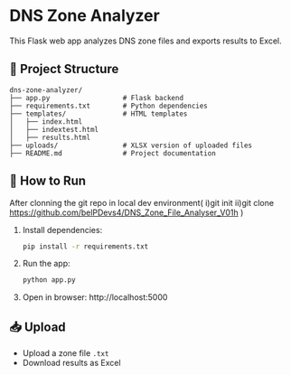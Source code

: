 # DNS Zone Analyzer

This Flask web app analyzes DNS zone files and exports results to Excel.

## 📂 Project Structure
```
dns-zone-analyzer/
├── app.py                  # Flask backend
├── requirements.txt        # Python dependencies
├── templates/              # HTML templates
│   ├── index.html
│   ├── indextest.html
│   ├── results.html
├── uploads/                # XLSX version of uploaded files
├── README.md               # Project documentation
```

## 🚀 How to Run
After clonning the git repo in local dev environment(
i)git init
ii)git clone https://github.com/belPDevs4/DNS_Zone_File_Analyser_V01h
)
1. Install dependencies:
   ```bash
   pip install -r requirements.txt
   ```
2. Run the app:
   ```bash
   python app.py
   ```
3. Open in browser: http://localhost:5000

## 📥 Upload
- Upload a zone file `.txt`
- Download results as Excel

